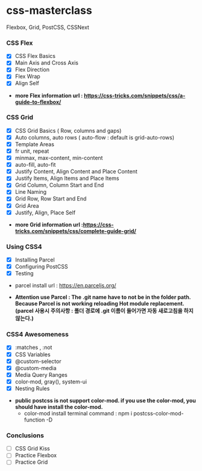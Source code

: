 # css-masterclass

Flexbox, Grid, PostCSS, CSSNext

### CSS Flex
 - [x] CSS Flex Basics
 - [x] Main Axis and Cross Axis
 - [x] Flex Direction
 - [x] Flex Wrap
 - [x] Align Self

 * **more Flex information url : https://css-tricks.com/snippets/css/a-guide-to-flexbox/**

### CSS Grid
 - [x] CSS Grid Basics ( Row, columns and gaps) 
 - [x] Auto columns, auto rows ( auto-flow : default is grid-auto-rows)
 - [x] Template Areas
 - [x] fr unit, repeat
 - [x] minmax, max-content, min-content
 - [x] auto-fill, auto-fit
 - [x] Justify Content, Align Content and Place Content
 - [x] Justify Items, Align Items and Place Items
 - [x] Grid Column, Column Start and End
 - [x] Line Naming
 - [x] Grid Row, Row Start and End
 - [x] Grid Area
 - [x] Justify, Align, Place Self
 
 * **more Grid information url :https://css-tricks.com/snippets/css/complete-guide-grid/**

### Using CSS4
 - [x] Installing Parcel
 - [x] Configuring PostCSS
 - [x] Testing

 * parcel install url : https://en.parceljs.org/
  
 * **Attention use Parcel : The .git name have to not be in the folder path. Because Parcel is not working reloading Hot module replacement. (parcel 사용시 주의사항 : 폴더 경로에 .git 이름이 들어가면 자동 새로고침을 하지 않는다.)**

### CSS4 Awesomeness
 - [x] :matches , :not
 - [x] CSS Variables
 - [x] @custom-selector
 - [x] @custom-media
 - [x] Media Query Ranges
 - [x] color-mod, gray(), system-ui
 - [x] Nesting Rules

 * **public postcss is not support color-mod. if you use the color-mod, you should have install the color-mod.**
   - color-mod install terminal command : npm i postcss-color-mod-function -D

### Conclusions
 - [ ] CSS Grid Kiss
 - [ ] Practice Flexbox
 - [ ] Practice Grid
